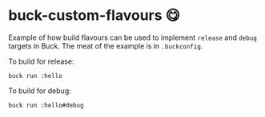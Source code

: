 # buck-custom-flavours 😋

Example of how build flavours can be used to implement `release` and `debug` targets in Buck. The meat of the example is in `.buckconfig`. 

To build for release: 

```
buck run :hello
```

To build for debug: 

```bash=
buck run :hello#debug
```
